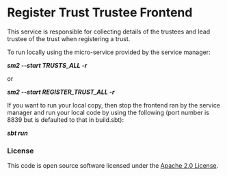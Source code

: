 
# Register Trust Trustee Frontend

This service is responsible for collecting details of the trustees and lead trustee of the trust when registering a trust.

To run locally using the micro-service provided by the service manager:

***sm2 --start TRUSTS_ALL -r***

or

***sm2 --start REGISTER_TRUST_ALL -r***

If you want to run your local copy, then stop the frontend ran by the service manager and run your local code by using the following (port number is 8839 but is defaulted to that in build.sbt):

***sbt run***

### License

This code is open source software licensed under the [Apache 2.0 License]("http://www.apache.org/licenses/LICENSE-2.0.html").
